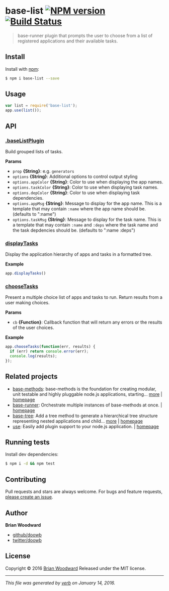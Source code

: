 # base-list [![NPM version](https://img.shields.io/npm/v/base-list.svg)](https://www.npmjs.com/package/base-list) [![Build Status](https://img.shields.io/travis/doowb/base-list.svg)](https://travis-ci.org/doowb/base-list)

> base-runner plugin that prompts the user to choose from a list of registered applications and their available tasks.

## Install
Install with [npm](https://www.npmjs.com/):

```sh
$ npm i base-list --save
```

## Usage

```js
var list = require('base-list');
app.use(list());
```

## API

### [.baseListPlugin](index.js#L26)

Build grouped lists of tasks.

**Params**

* `prop` **{String}**: e.g. `generators`    
* `options` **{String}**: Additional options to control output styling    
* `options.appColor` **{String}**: Color to use when displaying the app names.    
* `options.taskColor` **{String}**: Color to use when displaying task names.    
* `options.depColor` **{String}**: Color to use when displaying task dependencies.    
* `options.appMsg` **{String}**: Message to display for the app name. This is a template that may contain `:name` where the app name should be. (defaults to ":name")    
* `options.taskMsg` **{String}**: Message to display for the task name. This is a template that may contain `:name` and `:deps` where the task name and the task depdencies should be. (defaults to ":name :deps")    



### [displayTasks](index.js#L57)
Display the application hierarchy of apps and tasks in a formatted tree.



**Example**



```js
app.displayTasks()
```


### [chooseTasks](index.js#L78)
Present a multiple choice list of apps and tasks to run. Return results from a user making choices.


**Params**

* `cb` **{Function}**: Callback function that will return any errors or the results of the user choices.    

**Example**



```js
app.chooseTasks(function(err, results) {
  if (err) return console.error(err);
  console.log(results);
});
```



## Related projects
* [base-methods](https://www.npmjs.com/package/base-methods): base-methods is the foundation for creating modular, unit testable and highly pluggable node.js applications, starting… [more](https://www.npmjs.com/package/base-methods) | [homepage](https://github.com/jonschlinkert/base-methods)
* [base-runner](https://www.npmjs.com/package/base-runner): Orchestrate multiple instances of base-methods at once. | [homepage](https://github.com/jonschlinkert/base-runner)
* [base-tree](https://www.npmjs.com/package/base-tree): Add a tree method to generate a hierarchical tree structure representing nested applications and child… [more](https://www.npmjs.com/package/base-tree) | [homepage](https://github.com/doowb/base-tree)
* [use](https://www.npmjs.com/package/use): Easily add plugin support to your node.js application. | [homepage](https://github.com/jonschlinkert/use)

## Running tests
Install dev dependencies:

```sh
$ npm i -d && npm test
```

## Contributing
Pull requests and stars are always welcome. For bugs and feature requests, [please create an issue](https://github.com/doowb/base-list/issues/new).

## Author
**Brian Woodward**

+ [github/doowb](https://github.com/doowb)
+ [twitter/doowb](http://twitter.com/doowb)

## License
Copyright © 2016 [Brian Woodward](https://github.com/doowb)
Released under the MIT license.

***

_This file was generated by [verb](https://github.com/verbose/verb) on January 14, 2016._

